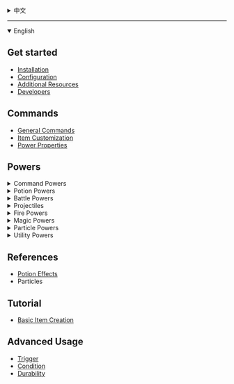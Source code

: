 <details><summary>中文</summary>

## 入门

* [入门教程](./入门教程)

## 命令

* 通用命令
* 物品命令
* 属性设置

## 技能

[技能列表](./技能列表)

## 参考

* [药水效果](./药水效果列表)
* 粒子效果

## 教程

* [入门教程](入门教程)

## 机制详解

* [触发](./机制详解：触发)
* 条件
* [耐久](./机制详解：耐久)

</details>

***

<details open><summary>English</summary>

## Get started

* [Installation](./Installation)
* [Configuration](./Configuration)
* [Additional Resources](./Additional-Resources)
* [Developers](./Developers)

## Commands

* [General Commands](./General-Commands)
* [Item Customization](./Item-Customization)
* [Power Properties](./Power-Properties)

## Powers

<details><summary>Command Powers</summary>

  * [aoecommand](./AOECommand)
  * [command](./Command)
  * [commandhit](./CommandHit)
  * [deathcommand](./DeathCommand)
  * [delayedcommand](./DelayedCommand)

</details>
<details><summary>Potion Powers</summary>

  * [aoe](./AOE)
  * [potionhit](./PotionHit)
  * [potionself](./PotionSelf)
  * [potiontick](./PotionTick)

</details>
<details><summary>Battle Powers</summary>

  * [attract](./Attract)
  * [deflect](./Deflect)
  * [forcefield](./ForceField)
  * [realdamage](./RealDamage)

</details>
<details><summary>Projectiles</summary>

  * [projectile](./Projectile)
  * [fireball](./Fireball)
  * [ice](./Ice)
  * [arrow](./Arrow)
  * [shulkerbullet](./Shulkerbullet)
  * [throw](./Throw)
  * [throwable](./Throwable)
  * [rainbow](./Rainbow)
  * [tntcanon](./TNTCanon)
  * [tippedarrow](./TippedArrow)
  * [torch](./Torch)

</details>
<details><summary>Fire Powers</summary>

  * [fire](./Fire)
  * [flame](./Flame)

</details>
<details><summary>Magic Powers</summary>

  * [Lifesteal](./Lifesteal)
  * [Lightning](./Lightning)
  * [rumble](./Rumble)

</details>
<details><summary>Particle Powers</summary>

  * [particle](./Particle)
  * [particletick](./ParticleTick)

</details>
<details><summary>Utility Powers</summary>

  * [consume](./Consume)
  * [consumehit](./ConsumeHit)
  * [food](./Food)
  * [color](./Color)
  * [pumpkin](./Pumpkin)
  * [rescue](./Rescue)
  * [skyhook](./Skyhook)
  * [teleport](./Teleport)

</details>

## References

* [Potion Effects](./Potion-Effects)
* Particles

## Tutorial

* [Basic Item Creation](Tutorials)

## Advanced Usage

* [Trigger](./Trigger)
* [Condition](./Condition)
* [Durability](./Durability)

</details>